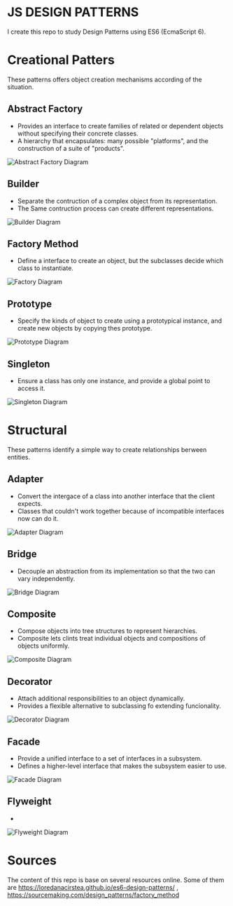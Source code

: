 # JS DESIGN PATTERNS
I create this repo to study Design Patterns using ES6 (EcmaScript 6).

# Creational Patters
These patterns offers object creation mechanisms according of the situation.

## Abstract Factory

- Provides an interface to create families of related or dependent objects without specifying their concrete classes.
- A hierarchy that encapsulates: many possible "platforms", and the construction of a suite of "products".

![Abstract Factory Diagram](https://github.com/jrmahechad/js-design-patterns/blob/master/creational/abstract_factory.png)

## Builder

- Separate the contruction of a complex object from its representation.
- The Same contruction process can create different representations.

![Builder Diagram](https://github.com/jrmahechad/js-design-patterns/blob/master/creational/builder.png)

## Factory Method

- Define a interface to create an object, but the subclasses decide which class to instantiate.

![Factory Diagram](https://github.com/jrmahechad/js-design-patterns/blob/master/creational/factory.png)

## Prototype

- Specify the kinds of object to create using a prototypical instance, and create new objects by copying thes prototype.

![Prototype Diagram](https://github.com/jrmahechad/js-design-patterns/blob/master/creational/prototype.png)

## Singleton

- Ensure a class has only one instance, and provide a global point to access it.

![Singleton Diagram](https://github.com/jrmahechad/js-design-patterns/blob/master/creational/singleton.png)

# Structural

These patterns identify a simple way to create relationships berween entities.

## Adapter

- Convert the intergace of a class into another interface that the client expects.
- Classes that couldn't work together because of incompatible interfaces now can do it.

![Adapter Diagram](https://github.com/jrmahechad/js-design-patterns/blob/master/structural/adapter.png)

## Bridge 

- Decouple an abstraction from its implementation so that the two can vary independently.

![Bridge Diagram](https://github.com/jrmahechad/js-design-patterns/blob/master/structural/bridge.png)

## Composite

- Compose objects into tree structures to represent hierarchies.
- Composite lets clints treat individual objects and compositions of objects uniformly.

![Composite Diagram](https://github.com/jrmahechad/js-design-patterns/blob/master/structural/composite.png)

## Decorator

- Attach additional responsibilities to an object dynamically.
- Provides a flexible alternative to subclassing fo extending funcionality.

![Decorator Diagram](https://github.com/jrmahechad/js-design-patterns/blob/master/structural/decorator.png)

## Facade

- Provide a unified interface to a set of interfaces in a subsystem.
- Defines a higher-level interface that makes the subsystem easier to use.

![Facade Diagram](https://github.com/jrmahechad/js-design-patterns/blob/master/structural/facade.png)

## Flyweight

-

![Flyweight Diagram](https://github.com/jrmahechad/js-design-patterns/blob/master/structural/flyweight.png)

# Sources
The content of this repo is base on several resources online.
Some of them are https://loredanacirstea.github.io/es6-design-patterns/ , https://sourcemaking.com/design_patterns/factory_method

